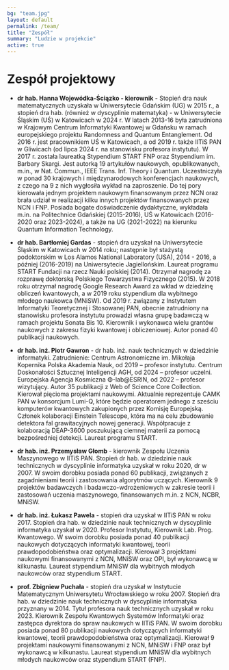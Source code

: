 ```yaml
---
bg: "team.jpg"
layout: default
permalink: /team/
title: "Zespół"
summary: "Ludzie w projekcie"
active: true
---
```


# Zespół projektowy
- **dr hab. Hanna Wojewódka-Ściązko - kierownik** - Stopień dra nauk matematycznych uzyskała  w Uniwersytecie Gdańskim (UG) w 2015 r., a stopień dra hab. (również w dyscyplinie matematyka) - w Uniwersytecie Śląskim (UŚ) w Katowicach w 2024 r. W latach 2013-16 była zatrudniona w Krajowym Centrum Informatyki Kwantowej  w Gdańsku w ramach europejskiego projektu Randomness and Quantum Entanglement. Od 2016 r. jest pracownikiem UŚ w Katowicach, a od 2019 r. także IITiS PAN w Gliwicach (od lipca 2024 r. na stanowisku profesora instytutu). W 2017 r. została laureatką Stypendium START FNP oraz Stypendium im. Barbary Skargi. Jest autorką 19 artykułów naukowych, opublikowanych, m.in., w Nat. Commun., IEEE Trans. Inf. Theory i Quantum.  Uczestniczyła w ponad 30 krajowych i międzynarodowych konferencjach naukowych, z czego na 9 z nich wygłosiła wykład na zaproszenie. Do tej pory kierowała jednym projektem naukowym finansowanym przez NCN oraz brała udział w realizacji kilku innych projektów finansowanych przez NCN i FNP. Posiada bogate doświadczenie dydaktyczne, wykładała m.in. na Politechnice Gdańskiej (2015-2016), UŚ w Katowicach (2016-2020 oraz 2023-2024), a także na UG (2021-2022) na kierunku Quantum Information Technology.
  
- **dr hab. Bartłomiej Gardas** - stopień dra uzyskał na Uniwersytecie Śląskim w Katowicach w 2014 roku; następnie był stażystą podoktorskim w Los Alamos National Laboratory (USA), 2014 - 2016, a później (2016-2019) na Uniwersytecie Jagiellońskim. Laureat programu START Fundacji na rzecz  Nauki polskiej (2014).  Otrzymał nagrodę za rozprawę doktorską Polskiego Towarzystwa Fizycznego (2015). W 2018 roku otrzymał nagrodę Google Research Award za wkład w dziedzinę obliczeń kwantowych, a w 2019 roku stypendium dla wybitnego młodego naukowca (MNiSW). Od 2019 r. związany z Instytutem Informatyki Teoretycznej i Stosowanej PAN, obecnie zatrudniony na stanowisku profesora instytutu prowadzi własna grupę badawczą w ramach projektu Sonata Bis 10. Kierownik i wykonawca wielu grantów naukowych z zakresu fizyki kwantowej i obliczeniowej. Autor ponad 40 publikacji naukowych.
  
- **dr hab. inż. Piotr Gawron** - dr hab. inż. nauk technicznych w dziedzinie informatyki. Zatrudnienie: Centrum Astronomiczne im. Mikołaja Kopernika Polska Akademia Nauk, od 2019 – profesor instytutu. Centrum Doskonałości Sztucznej Inteligencji AGH, od 2024 – profesor uczelni. Europejska Agencja Kosmiczna Φ-lab@ESRIN, od 2022 – profesor wizytujący. Autor 35 publikacji z Web of Science Core Collection. Kierował pięcioma projektami naukowymi. Aktualnie reprezentuje CAMK PAN w konsorcjum Lumi-Q, które będzie operatorem jednego z sześciu komputerów kwantowych zakupionych przez Komisję Europejską. Członek kolaboracji Einstein Telescope, która ma na celu zbudowanie detektora fal grawitacyjnych nowej generacji. Współpracuje z kolaboracją DEAP-3600 poszukującą ciemnej materii za pomocą bezpośredniej detekcji. Laureat programu START.
  
- **dr hab. inż. Przemysław Głomb** - kierownik Zespołu Uczenia Maszynowego w IITiS PAN. Stopień dr hab. w dziedzinie nauk technicznych w dyscyplinie informatyka uzyskał w roku 2020, dr w 2007. W swoim dorobku posiada ponad 60 publikacji, związanych z zagadnieniami teorii i zastosowania algorytmów uczących. Kierownik 9 projektów badawczych i badawczo-wdrożeniowych w zakresie teorii i zastosowań uczenia maszynowego, finansowanych m.in. z NCN, NCBR, MNiSW.
  
- **dr hab. inż. Łukasz Pawela** - stopień dra uzyskał w IITiS PAN w roku 2017. Stopień dra hab. w dziedzinie nauk technicznych w dyscyplinie informatyka uzyskał w 2020. Profesor Instytutu, Kierownik Lab. Prog. Kwantowego. W swoim dorobku posiada ponad 40 publikacji naukowych dotyczących informatyki kwantowej, teorii prawdopodobieństwa oraz optymalizacji. Kierował 3 projektami naukowymi finansowanymi z NCN, MNiSW oraz OPI, był wykonawcą w kilkunastu. Laureat stypendium MNiSW dla wybitnych młodych naukowców oraz stypendium START.
  
- **prof. Zbigniew Puchała** - stopień dra uzyskał w Instytucie Matematycznym Uniwersytetu Wrocławskiego w roku 2007. Stopień dra hab. w dziedzinie nauk technicznych w dyscyplinie informatyka przyznany w 2014. Tytuł profesora nauk technicznych uzyskał w roku 2023. Kierownik Zespołu Kwantowych Systemów Informatyki oraz zastępca dyrektora do spraw naukowych w IITiS PAN. W swoim dorobku posiada ponad 80 publikacji naukowych dotyczących informatyki kwantowej, teorii prawdopodobieństwa oraz optymalizacji. Kierował 9 projektami naukowymi finansowanymi z NCN, MNiSW i FNP oraz był wykonawcą w kilkunastu. Laureat stypendium MNiSW dla wybitnych młodych naukowców oraz stypendium START (FNP). 
